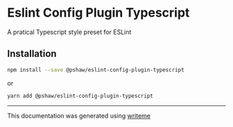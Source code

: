 # Eslint Config Plugin Typescript

A pratical Typescript style preset for ESLint

## Installation

```bash
npm install --save @pshaw/eslint-config-plugin-typescript
```
or
```bash
yarn add @pshaw/eslint-config-plugin-typescript
```

---
This documentation was generated using [writeme](https://www.npmjs.com/package/@writeme/core)
